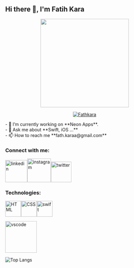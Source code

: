## Hi there 🚀, I'm Fatih Kara

<div  align="center"><img  src="https://media3.giphy.com/media/Id6dC0GQOOzPMXgcPv/giphy.gif?cid=790b7611e17d0cda66453ed0a443ab309021f15280d30f92&rid=giphy.gif&ct=g"  width="280"  alt=""></div>
<p align="center"><a href="https://github.com/ryo-ma/github-profile-trophy"><img src="https://github-profile-trophy.vercel.app/?username=Fathkara&title=Commit,MultiLanguage,Repositories,Stars,PullRequest,Issues&margin-w=5&no-bg=true" alt="Fathkara" /></a></p>

<p>
  - 🖖 I’m currently working on **Neon Apps**. <br>
  - 💬 Ask me about **Swift, iOS ...** <br>  
  - 📫 How to reach me **fath.karaa@gmail.com**<br> 
</p>

### Connect with me:
[<img alt="linkedin" width="70px" src="https://img.shields.io/badge/LinkedIn-0077B5?style=for-the-badge&logo=linkedin&logoColor=white" />](https://www.linkedin.com/in/fatih-kara34/)[<img alt="instagram" width="75px" src="https://img.shields.io/badge/Instagram-E4405F?style=for-the-badge&logo=instagram&logoColor=white" />](https://www.instagram.com/fath.karaa/)[<img alt="twitter" width="65px" src="https://img.shields.io/badge/Twitter-1DA1F2?style=for-the-badge&logo=twitter&logoColor=white" />](https://twitter.com/FatihKara_34)

### Technologies:
[<img alt="HTML" width="50px" src="https://user-images.githubusercontent.com/83499976/159563049-ae22c087-ca7b-4f25-935f-3dc892655052.png" />](https://www.w3schools.com/html/)[<img alt="CSS" width="50px" src="https://user-images.githubusercontent.com/83499976/159563194-387ccf36-c36c-42f2-b3cb-f06655ccf399.png" />](https://www.w3schools.com/css/)<img alt="swift" width="50px" src="https://seeklogo.com/images/S/swift-logo-E9182990F5-seeklogo.com.png" />

[<img alt="vscode" width="100px" src="https://img.shields.io/badge/Visual_Studio_Code-0078D4?style=for-the-badge&logo=visual%20studio%20code&logoColor=white" />](https://code.visualstudio.com)

![Top Langs](https://github-readme-stats.vercel.app/api/top-langs/?username=Fathkara&theme=tokyonight)
